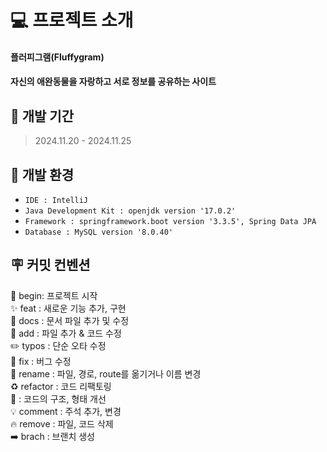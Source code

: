
# 💻 프로젝트 소개
#### **플러피그램(Fluffygram)**
#### 자신의 애완동물을 자랑하고 서로 정보를 공유하는 사이트

## 🚀 개발 기간
> 2024.11.20 - 2024.11.25


## 🌱 개발 환경
- `IDE : IntelliJ`
- `Java Development Kit : openjdk version '17.0.2'`
- `Framework : springframework.boot version '3.3.5', Spring Data JPA`
- `Database : MySQL version '8.0.40'`

## 🪧 커밋 컨벤션
🎉 begin: 프로젝트 시작 <br>
✨ feat : 새로운 기능 추가, 구현<br>
📝 docs : 문서 파일 추가 및 수정<br>
🔧 add :  파일 추가 & 코드 수정<br>
✏️ typos : 단순 오타 수정<br>
🐛 fix : 버그 수정<br>
🚚 rename : 파일, 경로, route를 옮기거나 이름 변경<br>
♻️ refactor : 코드 리팩토링<br>
🎨 : 코드의 구조, 형태 개선<br>
💡 comment : 주석 추가, 변경<br>
🔥 remove : 파일, 코드 삭제<br>
➡️ brach : 브랜치 생성

